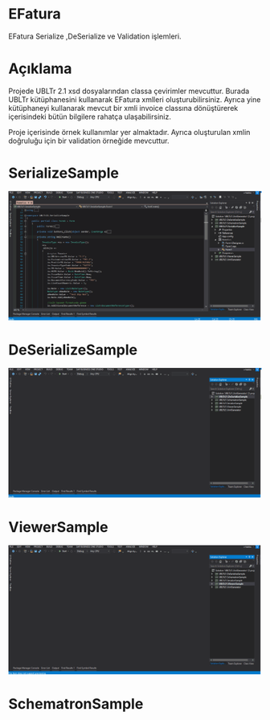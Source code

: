 # EFatura
EFatura Serialize ,DeSerialize ve Validation işlemleri.

# Açıklama
Projede UBLTr 2.1 xsd dosyalarından classa çevirimler mevcuttur. Burada UBLTr kütüphanesini kullanarak EFatura xmlleri oluşturubilirsiniz.
Ayrıca yine kütüphaneyi kullanarak mevcut bir xmli invoice classına dönüştürerek içerisindeki bütün bilgilere rahatça ulaşabilirsiniz.

Proje içerisinde örnek kullanımlar yer almaktadır. Ayrıca oluşturulan xmlin doğruluğu için bir validation örneğide mevcuttur. 

# SerializeSample 
![SerializeSample.gif](https://github.com/HakanUcaar/EFatura/blob/master/EFatSerialize.gif)

# DeSerializeSample
![DeSerializeSample.gif](https://github.com/HakanUcaar/EFatura/blob/master/EFatDeSerialize.gif)

# ViewerSample
![ViewerSample.gif](https://github.com/HakanUcaar/EFatura/blob/master/EFatViewer.gif)

# SchematronSample
